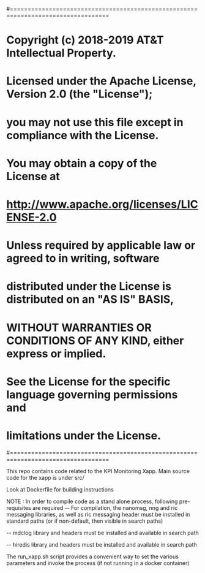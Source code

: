 #==================================================================================

#        Copyright (c) 2018-2019 AT&T Intellectual Property.
#
#   Licensed under the Apache License, Version 2.0 (the "License");
#   you may not use this file except in compliance with the License.
#   You may obtain a copy of the License at
#
#       http://www.apache.org/licenses/LICENSE-2.0
#
#   Unless required by applicable law or agreed to in writing, software
#   distributed under the License is distributed on an "AS IS" BASIS,
#   WITHOUT WARRANTIES OR CONDITIONS OF ANY KIND, either express or implied.
#   See the License for the specific language governing permissions and
#   limitations under the License.
#==================================================================================

This repo contains code related to the KPI Monitoring Xapp.
Main source code for the xapp is under src/

Look at Dockerfile for building instructions


NOTE : In order to compile code as a stand alone process, following pre-requisites are required 
-- For compilation, the nanomsg, nng and ric messaging libraries, as well as ric messaging header must be installed in standard paths (or if non-default, then visible in search paths)

-- mdclog library and headers must be installed and available in search path

-- hiredis library and headers must be installed and available in search path

The run_xapp.sh script provides a convenient way to set the various parameters and invoke the process (if not running in a docker container)
